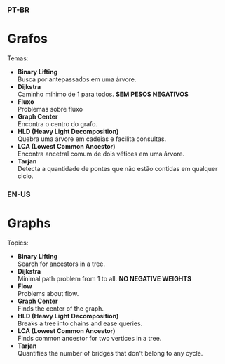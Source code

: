 ### PT-BR

# Grafos
Temas:
* **Binary Lifting**  
Busca por antepassados em uma árvore.
* **Dijkstra**  
Caminho mínimo de 1 para todos. **SEM PESOS NEGATIVOS**
* **Fluxo**  
Problemas sobre fluxo
* **Graph Center**  
Encontra o centro do grafo.
* **HLD (Heavy Light Decomposition)**  
Quebra uma árvore em cadeias e facilita consultas.
* **LCA (Lowest Common Ancestor)**  
Encontra ancetral comum de dois vétices em uma árvore. 
* **Tarjan**  
Detecta a quantidade de pontes que não estão contidas em qualquer ciclo.

### EN-US

# Graphs
Topics:
* **Binary Lifting**  
Search for ancestors in a tree.  
* **Dijkstra**  
Minimal path problem from 1 to all. **NO NEGATIVE WEIGHTS**  
* **Flow**  
Problems about flow.  
* **Graph Center**  
Finds the center of the graph.  
* **HLD (Heavy Light Decomposition)**  
Breaks a tree into chains and ease queries.  
* **LCA (Lowest Common Ancestor)**  
Finds common ancestor for two vertices in a tree.  
* **Tarjan**  
Quantifies the number of bridges that don't belong to any cycle.  
